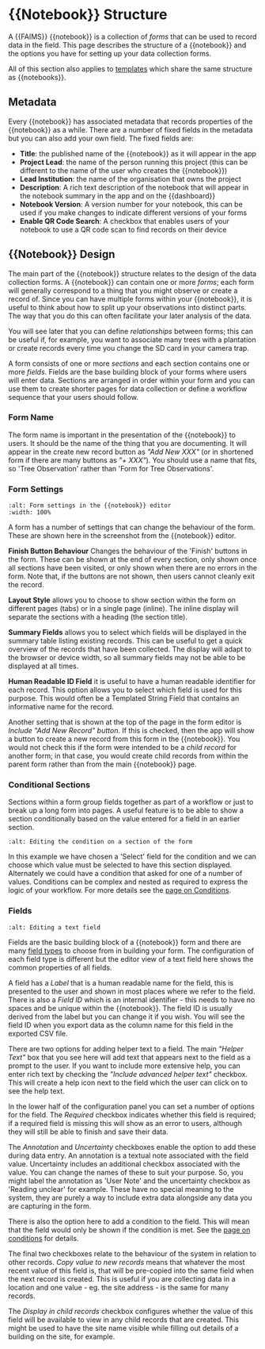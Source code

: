 # {{Notebook}} Structure

A {{FAIMS}} {{notebook}} is a collection of _forms_ that can be used to record data in
the field.  This page describes the structure of a {{notebook}} and the options you have
for setting up your data collection forms.

All of this section also applies to [templates](./templates.md) which share the same structure as {{notebooks}}.

## Metadata

Every {{notebook}} has associated metadata that records properties of the {{notebook}} as a
while.  There are a number of fixed fields in the metadata but you can also add your own
field.  The fixed fields are:

- __Title__: the published name of the {{notebook}} as it will appear in the app
- __Project Lead__: the name of the person running this project (this can be different to the name of the user who creates the {{notebook}})
- __Lead Institution__: the name of the organisation that owns the project
- __Description__: A rich text description of the notebook that will appear in the notebook summary in the app and on the {{dashboard}}
- __Notebook Version__: A version number for your notebook, this can be used if you make changes to indicate different versions of your forms
- __Enable QR Code Search__: A checkbox that enables users of your notebook to use a QR code scan to find records on their device

## {{Notebook}} Design

The main part of the {{notebook}} structure relates to the design of the data collection forms.
A {{notebook}} can contain one or more _forms_; each form will generally correspond to a
thing that you might observe or create a record of.  Since you can have multiple forms within
your {{notebook}}, it is useful to think about how to split up your observations into
distinct parts.  The way that you do this can often facilitate your later analysis of the data.

You will see later that you can define _relationships_ between forms; this can be useful if, for example,
you want to associate many trees with a plantation or create records every time you change the SD card
in your camera trap.

A form consists of one or more _sections_ and each section contains one or more _fields_.  Fields
are the base building block of your forms where users will enter data.  Sections are
arranged in order within your form and you can use them to create shorter pages for data
collection or define a workflow sequence that your users should follow.

### Form Name

The form name is important in the presentation of the {{notebook}} to users.   It should be
the name of the thing that you are documenting. It will appear in the create new record
button as _"Add New XXX"_ (or in shortened form if there are many buttons as _"+ XXX"_).
You should use a name that fits, so 'Tree Observation' rather than 'Form for Tree Observations'.

### Form Settings

```{screenshot} designer/designer-form-settings-desktop.png
:alt: Form settings in the {{notebook}} editor
:width: 100%
```

A form has a number of settings that can change the behaviour of the form. These are shown here in
the screenshot from the {{notebook}} editor.

__Finish Button Behaviour__ Changes the behaviour of the 'Finish' buttons in the form. These can be
shown at the end of every section, only shown once all sections have been visited, or
only shown when there are no errors in the form.  Note that, if the buttons are not shown,
then users cannot cleanly exit the record.

__Layout Style__ allows you to choose to show section within the form on different pages  (tabs)
or in a single page (inline). The
inline display will separate the sections with a heading (the section title).

__Summary Fields__ allows you to select which fields will be displayed in the summary
table listing existing records.  This can be useful to get a quick overview of the
records that have been collected. The display will adapt to the browser or device width,
so all summary fields may not be able to be displayed at all times.

__Human Readable ID Field__ it is useful to have a human readable identifier for each record. This
option allows you to select which field is used for this purpose.   This would often be
a Templated String Field that contains an informative name for the record.

Another setting that is shown at the top of the page in the form editor is _Include "Add New Record" button_.
If this is checked, then the app will show a button to create a new record from this form
in the {{notebook}}.   You would not check this if the form were intended to be a _child record_ for
another form; in that case, you would create child records from within the parent form
rather than from the main {{notebook}} page.

### Conditional Sections

Sections within a form group fields together as part of a workflow or just to break up
a long form into pages.   A useful feature is to be able to show a section conditionally based
on the value entered for a field in an earlier section.

```{image} ../images/section-condition.png
:alt: Editing the condition on a section of the form
```

In this example we have chosen a 'Select' field for the condition and we can choose which value
must be selected to have this section displayed.   Alternately we could have a condition
that asked for one of a number of values. Conditions can be complex and nested as required
to express the logic of your workflow.  For more details see the [page on Conditions](./conditions.md).

### Fields

```{image} ../images/editor-text-field.png
:alt: Editing a text field
```

Fields are the basic building block of a {{notebook}} form and there are many [field types](field-type-reference-table.md)
to choose from in building your form.  The configuration of each field type is different
but the editor view of a text field here shows the common properties of all fields.

A field has a _Label_ that is a human readable name for the field, this is presented to the user
and shown in most places where we refer to the field.  There is also a _Field ID_ which is an
internal identifier - this needs to have no spaces and be unique within the {{notebook}}. The
field ID is usually derived from the label but you can change it if you wish.  You will see
the field ID when you export data as the column name for this field in the exported CSV file.

There are two options for adding helper text to a field.  The main _"Helper Text"_
box that you see here will add text that appears next to the field as a prompt to the
user.  If you want to include more extensive help, you can enter rich text by checking
the _"Include advanced helper text"_ checkbox.  This will create a help icon next to the
field which the user can click on to see the help text.

In the lower half of the configuration panel you can set a number of options for the field.
The _Required_ checkbox indicates whether this field is required; if a required field
is missing this will show as an error to users, although they will still be able to finish
and save their data.  

The _Annotation_ and _Uncertainty_ checkboxes enable the option to
add these during data entry.  An annotation is a textual note associated with the field value.
Uncertainty includes an additional checkbox associated with the value.  You can
change the names of these to suit your purpose.   So, you might label the annotation
as 'User Note' and the uncertainty checkbox as 'Reading unclear' for example.  These
have no special meaning to the system, they are purely a way to include extra data
alongside any data you are capturing in the form.

There is also the option here to add a condition to the field.  This will mean that the
field would only be shown if the condition is met. See the [page on conditions](./conditions.md)
for details.

The final two checkboxes relate to the behaviour of the system in relation to other records.
_Copy value to new records_ means that whatever the most recent value of this field is, that
will be pre-copied into the same field when the next record is created.   This is useful if
you are collecting data in a location and one value - eg. the site address - is the same
for many records.

The _Display in child records_  checkbox configures whether the value of this field will
be available to view in any child records that are created.  This might be used to have
the site name visible while filling out details of a building on the site, for example.
